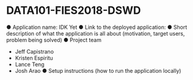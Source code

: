 # DATA101-FIES2018-DSWD

● Application name: IDK Yet
● Link to the deployed application:
● Short description of what the application is all about (motivation, target users, problem being
solved)
● Project team
- Jeff Capistrano
- Kristen Espiritu
- Lance Teng
- Josh Arao
● Setup instructions (how to run the application locally)

